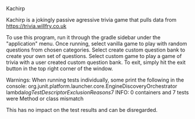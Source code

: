Kachirp

Kachirp is a jokingly passive agressive trivia game that pulls data from https://trivia.willfry.co.uk

To use this program, run it through the gradle sidebar under the "application" menu. Once running, select vanilla game to play with random questions from chosen categories. Select create custom question bank to create your own set of questions. Select custom game to play a game of trivia with a user created custom question bank. To exit, simply hit the exit button in the top right corner of the window.

Warnings:
When running tests individually, some print the following in the console:
org.junit.platform.launcher.core.EngineDiscoveryOrchestrator lambda$logTestDescriptorExclusionReasons$7
INFO: 0 containers and 7 tests were Method or class mismatch

This has no impact on the test results and can be disregarded.
